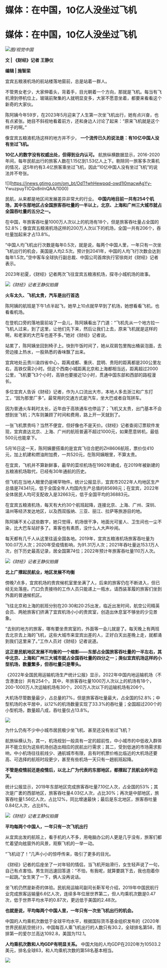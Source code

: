 # 媒体：在中国，10亿人没坐过飞机

# 媒体：在中国，10亿人没坐过飞机

![](https://inews.gtimg.com/om_bt/OuEQeNBaBg6lsNN1rl0mP97cV_oB0KTnUyqBGtacR2kSUAA/1000)_图/视觉中国_

**文 | 《财经》记者 王静仪**

**编辑 | 施智梁**

宜宾五粮液机场的航站楼落地窗前，总是站着一群人。

不管男女老少，大家伸着头，背着手，目光朝着一个方向，那就是飞机。每当有飞机滑到停机位上，玻璃前聚集的人就明显变多，大家不愿意坐着，都要来看看这个新奇的大家伙。

陈阿姨今年59岁，在2023年5月迎来了人生第一次坐飞机出行，她有点兴奋，也有点紧张。她目不斜视地看着前方，还和身边人讨论了起来：“原来飞机就是这个样子的啊。”

像宜宾五粮液机场这样的地方并不少， **一个流传已久的说法是：有10亿中国人没有坐过飞机。**

**10亿人的数字没有权威出处，但得到业内认可。**
航旅纵横数据显示，2016-2020年间，每年民航出行的旅客人数在1.15亿到1.53亿人上下。剔除同一旅客多次乘机的情况，这5年约有3.4亿旅客乘坐过飞机，因此“10亿中国人没有坐过飞机”的说法并不夸张。

![](https://inews.gtimg.com/om_bt/OdTfwhHewpqd-owd1l0macwAgYy-
YwuzpuyTICQx8nInQAA/1000)

民航，从来都是地区间发展差异非常大的行业。
**中国内地目前一共有254个机场，其中东部地区占全国旅客吞吐量的一半以上，北京、上海和广州三大城市就占全国吞吐量的五分之一。**

在中国，年旅客吞吐量1000万人次以上的机场有18个，但是旅客吞吐量占全国的52.8%；像宜宾五粮液机场这样的200万人次以下的机场，全国一共有206个，吞吐量加起来才占13.8%。

“中国人均飞机出行次数是每年0.5次，就是说，每两个中国人里，一年只有一次坐飞机出行的机会，美国是人均2.5次。预计到2041年，中国的人均飞行次数会达到每年1.5次。”空中客车全球执行副总裁、中国公司首席执行官徐岗对《财经》记者表示。

2023年初夏，《财经》记者两次飞往宜宾五粮液机场，探寻小城机场的故事。

![](https://inews.gtimg.com/om_bt/OPeIUwqIO8UZL5Tb33KIExjJn6e0Lgegk00mvdHjHH22QAA/1000)_《财经》记者王静仪拍摄_

**火车太久、飞机太贵，汽车是出行首选**

陈阿姨的航班是下午1点半起飞，她早上10点就早早到了机场，她想看看飞机，也看看机场。

在登机口旁的落地窗前站了一会儿，陈阿姨看出了门道：“飞机先从一个地方拉一飞机人过来，到了这里，让他们先下来，然后让我们上去，原来飞机就是这样的啊，和老家的大巴车也差不多。”她对《财经》记者说。

站累了，陈阿姨坐回到椅子上。快到午饭时间了，她从双肩包里掏出桶装泡面，去旁边接上热水，一股熟悉的香味飘了出来。

宜宾地处云贵川渝四省中心，距离成都、重庆、昆明、贵阳的距离都是200公里左右，高铁仅需2小时。但这个西南小城距离北京和上海都相当远，距离超过2000公里，飞机要飞3个小时，高铁也要接近12小时，贯通中国东部和西部的路程漫长。

多位宜宾人告诉《财经》记者，作为人口流出大市，本地人多去浙江和广东打工，“因为那里厂多”。最常用的交通方式是汽车，坐大巴或者自驾拼车。

因为普通火车耗时太长，近年由于高铁通车也停运了；飞机又太贵，出门基本不会想到坐飞机；汽车则兼顾了时间和费用，路上开一天就到了。

一张飞机票贵吗？当然不便宜，但好像也不是天价。《财经》记者查阅订票软件发现，宜宾直达北京、上海、广州的航班普遍不超过1000元，如果愿意转机，最低500元也能拿下。

5月16日这一天，陈阿姨要搭乘的是宜宾飞往合肥的ZH8606航班，票价仅410元，加上机建和燃油附加费，一共520元，在陈阿姨眼里，不算太贵。

在宜宾，飞机并不算新鲜事，最早的菜坝机场在1992年建成，在2019年被新建的五粮液机场取代，已经有30年通航的历史。

但飞机在当地人眼里仍是稀罕物件。统计公报显示，宜宾市2022年人均地区生产总值是74341元，低于全国全年人均国内生产总值的85698元；在宜宾，2022年全体居民人均可支配收入是32663元，低于全国平均的36883元。

在宜宾五粮液机场，每天有大约30个航班起降，连接北京、上海、广州、深圳、温州等经济发达地区，以及西双版纳、三亚、丽江、拉萨等旅游目的地。

陈阿姨不关心这些数字，她只觉得，机场很干净，地面光可鉴人、卫生间也一尘不染，比大巴车站好多了。乘客也有素质，没什么人大声吵闹。

每天都有几千人从这里往返全国各地。2019年，宜宾五粮液机场旅客吞吐量为100.07万人次；2020年受疫情影响，为91.31万人次；2021年吞吐量达153.1万人次，创下历史最高记录，居全国第74位；2022年预计年旅客吞吐量110万人次。

![](https://inews.gtimg.com/om_bt/OnKhNps9yp_iTsrebFDbOLbWHGr8aMJnY99FkF26yhj5IAA/1000)_《财经》记者王静仪拍摄_

**北上广撑起民航业，地区发展不均衡**

傍晚7点多，宜宾机场的贵宾候机室里坐满了人，后来的旅客仍在不断进入，但已经无处落座。门口负责接待的工作人员只能递上一瓶水，请西装革履的旅客们坐到外面的普通候机区。

飞往北京和上海的航班分别在20:30和20:25出发，临近出发时间，航空公司精英会员、两舱旅客们挤满了宜宾机场小小的贵宾室，创造出休息室不够坐的少见景象。

“去别的地方的旅客，哪有要坐贵宾室的，外面等一会儿就是了。每天晚上有两班去北京去上海的飞机，这些大城市来宜宾出差的人，正好白天出差晚上走，就都涌到我们这里来了。”工作人员对《财经》记者说道。

**这正是民航地区发展不均衡的一个缩影——东部占全国旅客吞吐量的一半左右，其中北京、上海和广州三大城市就占全国吞吐量的四分之一；类似宜宾机场这样的小型机场，数量繁多，但吞吐量只是零头。**

《2022年全国民用运输机场生产统计公报》显示，2022年中国内地运输机场（不含港澳台）共有254个。其中，年旅客吞吐量1000万人次以上的机场有18个，200-1000万人次运输机场有30个，200万人次以下的运输机场有206个。

大机场尽管数量最少，占总量的7%，但是旅客吞吐量最大，占全国的52.8%；中型机场的水平居中，以12%的机场数量实现了33.3%的吞吐量；全国超过200个的小型机场，数量超八成，吞吐量仅占13.8%。

![](https://inews.gtimg.com/om_bt/Oi7rUaUlnVXeEoD08w7WLmPV4lZKzo3WPHnWHEZxhNb4MAA/1000)

为什么仍有不少中小城市居民极少坐飞机、甚至还没有坐过飞机？

航旅纵横认为，其一，机场规划一般具有一定的超前性，中小城市的中低收入群体并不能立刻为这些机场创造出相应的民航出行需求；其二，受到低迷的市场需求影响，中小机场往往航线少、通航城市有限，且有时机票价格比临近的大机场还要高、可选择的航班时段更少，甚至有些机场一天只有一趟航班起降。

**不管是疫情前还是疫情后，以北上广为代表的东部地区，都撑起了民航业的半边天。**

统计公报显示，2019年东部地区完成旅客吞吐量7.10亿人次，占全国的53%；其次是广袤的西部地区，旅客吞吐量4.03亿人次，占比30%；再次是中部地区，旅客吞吐量1.56亿人次，占比12%，同比增速最快；最后是东北地区，旅客吞吐量0.84亿人次，占比6%。

![](https://inews.gtimg.com/om_bt/OBUkpGeNaBfHx1IBG9Yf8P6JBKwpUUJS2dvfibC7v1R40AA/1000)_《财经》记者王静仪拍摄_

**平均每两个中国人，一年只有一次飞机出行**

从宜宾出发的航班上，看手机的人不多，用电脑办公的人更是几乎没有，旅客们都忙着望向舷窗外的风景，观察飞机的一举一动。

“飞机动了！”几声小小的惊呼传来，吸引了更多的目光。

《财经》记者的后座坐了一对年轻的情侣，当飞机开始滑行，女生轻声说了一句，自己有点害怕。男生则迅速回答道：“不怕，有我呢，就算要跳下去，我也抱着你一起跳。”女生笑了一下，俩人没再说话。

坐飞机仍然是新奇的体验。民航局运输司副司长靳军号介绍，2019年中国民航行业完成旅客运输量6.6亿人次，连续多年位居世界第二，但人均乘机次数是0.47次，低于世界平均水平的0.87次，更远低于美国的2.48次。

**也就是说，平均每两个中国人里，一年只有一次坐飞机出行的机会。**

中国的人均乘机次数低于全球平均水平，根据国际货币基金组织发布的《2020年世界民航航空统计》，中国每百人乘飞机出行的人数只有30.2，全球排名第58，而排第一的爱尔兰高达1092.8，美国为112.1。

**人均乘机次数和人均GDP有明显关系。** 中国大陆的人均GDP在2020年为10503.2美元，排名全球63，和人均乘机次数的第58名基本相当。

![](https://inews.gtimg.com/om_bt/OO8VGiKjowCHn42YJlbvI4ak8qLobUPVkdQBl5ewF3GoEAA/1000)

